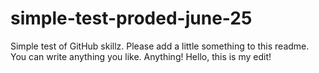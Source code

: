 # simple-test-proded-june-25
Simple test of GitHub skillz. Please add a little something to this readme. You can write anything you like. Anything!
Hello, this is my edit!
